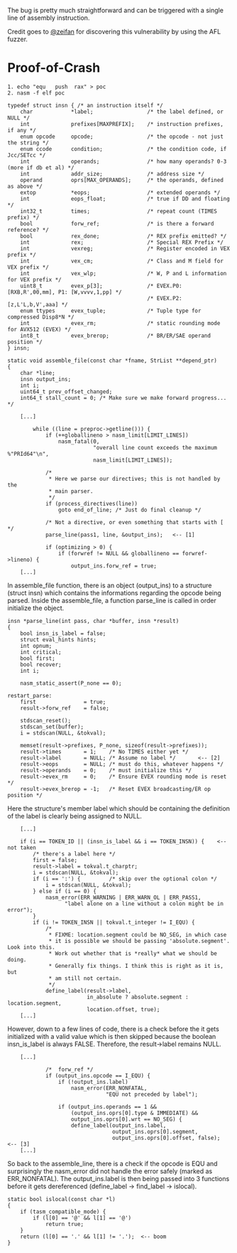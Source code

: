 The bug is pretty much straightforward and can be triggered with a single line of assembly instruction.

Credit goes to [@zeifan](https://twitter.com/zeifan) for discovering this vulnerability by using the AFL fuzzer.

# Proof-of-Crash
```
1. echo "equ   push  rax" > poc
2. nasm -f elf poc
```

```
typedef struct insn { /* an instruction itself */
    char            *label;                 /* the label defined, or NULL */
    int             prefixes[MAXPREFIX];    /* instruction prefixes, if any */
    enum opcode     opcode;                 /* the opcode - not just the string */
    enum ccode      condition;              /* the condition code, if Jcc/SETcc */
    int             operands;               /* how many operands? 0-3 (more if db et al) */
    int             addr_size;              /* address size */
    operand         oprs[MAX_OPERANDS];     /* the operands, defined as above */
    extop           *eops;                  /* extended operands */
    int             eops_float;             /* true if DD and floating */
    int32_t         times;                  /* repeat count (TIMES prefix) */
    bool            forw_ref;               /* is there a forward reference? */
    bool            rex_done;               /* REX prefix emitted? */
    int             rex;                    /* Special REX Prefix */
    int             vexreg;                 /* Register encoded in VEX prefix */
    int             vex_cm;                 /* Class and M field for VEX prefix */
    int             vex_wlp;                /* W, P and L information for VEX prefix */
    uint8_t         evex_p[3];              /* EVEX.P0: [RXB,R',00,mm], P1: [W,vvvv,1,pp] */
                                            /* EVEX.P2: [z,L'L,b,V',aaa] */
    enum ttypes     evex_tuple;             /* Tuple type for compressed Disp8*N */
    int             evex_rm;                /* static rounding mode for AVX512 (EVEX) */
    int8_t          evex_brerop;            /* BR/ER/SAE operand position */
} insn;
```

```
static void assemble_file(const char *fname, StrList **depend_ptr)
{
    char *line;
    insn output_ins;
    int i;
    uint64_t prev_offset_changed;
    int64_t stall_count = 0; /* Make sure we make forward progress... */

    [...]

        while ((line = preproc->getline())) {
            if (++globallineno > nasm_limit[LIMIT_LINES])
                nasm_fatal(0,
                           "overall line count exceeds the maximum %"PRId64"\n",
                           nasm_limit[LIMIT_LINES]);

            /*
             * Here we parse our directives; this is not handled by the
             * main parser.
             */
            if (process_directives(line))
                goto end_of_line; /* Just do final cleanup */

            /* Not a directive, or even something that starts with [ */
            parse_line(pass1, line, &output_ins);   <-- [1]

            if (optimizing > 0) {
                if (forwref != NULL && globallineno == forwref->lineno) {
                    output_ins.forw_ref = true;
    [...]
```

In assemble_file function, there is an object (output_ins) to a structure (struct insn) which contains the informations regarding the opcode being parsed.
Inside the assemble_file, a function parse_line is called in order initialize the object.

```
insn *parse_line(int pass, char *buffer, insn *result)
{
    bool insn_is_label = false;
    struct eval_hints hints;
    int opnum;
    int critical;
    bool first;
    bool recover;
    int i;

    nasm_static_assert(P_none == 0);

restart_parse:
    first               = true;
    result->forw_ref    = false;

    stdscan_reset();
    stdscan_set(buffer);
    i = stdscan(NULL, &tokval);

    memset(result->prefixes, P_none, sizeof(result->prefixes));
    result->times       = 1;    /* No TIMES either yet */
    result->label       = NULL; /* Assume no label */       <-- [2]
    result->eops        = NULL; /* must do this, whatever happens */
    result->operands    = 0;    /* must initialize this */
    result->evex_rm     = 0;    /* Ensure EVEX rounding mode is reset */
    result->evex_brerop = -1;   /* Reset EVEX broadcasting/ER op position */
```

Here the structure's member label which should be containing the definition of the label is clearly being assigned to NULL.

```
    [...]

    if (i == TOKEN_ID || (insn_is_label && i == TOKEN_INSN)) {    <-- not taken
        /* there's a label here */
        first = false;
        result->label = tokval.t_charptr;
        i = stdscan(NULL, &tokval);
        if (i == ':') {         /* skip over the optional colon */
            i = stdscan(NULL, &tokval);
        } else if (i == 0) {
            nasm_error(ERR_WARNING | ERR_WARN_OL | ERR_PASS1,
                  "label alone on a line without a colon might be in error");
        }
        if (i != TOKEN_INSN || tokval.t_integer != I_EQU) {
            /*
             * FIXME: location.segment could be NO_SEG, in which case
             * it is possible we should be passing 'absolute.segment'. Look into this.
             * Work out whether that is *really* what we should be doing.
             * Generally fix things. I think this is right as it is, but
             * am still not certain.
             */
            define_label(result->label,
                         in_absolute ? absolute.segment : location.segment,
                         location.offset, true);
    [...]
```

However, down to a few lines of code, there is a check before the it gets initialized with a valid value which is then skipped because the boolean insn_is_label is always FALSE.
Therefore, the result->label remains NULL.

```
    [...]

            /*  forw_ref */
            if (output_ins.opcode == I_EQU) {
                if (!output_ins.label)
                    nasm_error(ERR_NONFATAL,
                               "EQU not preceded by label");

                if (output_ins.operands == 1 &&
                    (output_ins.oprs[0].type & IMMEDIATE) &&
                    output_ins.oprs[0].wrt == NO_SEG) {
                    define_label(output_ins.label,
                                 output_ins.oprs[0].segment,
                                 output_ins.oprs[0].offset, false);   <-- [3]
    [...]
```

So back to the assemble_line, there is a check if the opcode is EQU and surprisingly the nasm_error did not handle the error safely (marked as ERR_NONFATAL).
The output_ins.label is then being passed into 3 functions before it gets dereferenced (define_label -> find_label -> islocal).

```
static bool islocal(const char *l)
{
    if (tasm_compatible_mode) {
        if (l[0] == '@' && l[1] == '@')
            return true;
    }
    return (l[0] == '.' && l[1] != '.');  <-- boom
}
```
<br>
